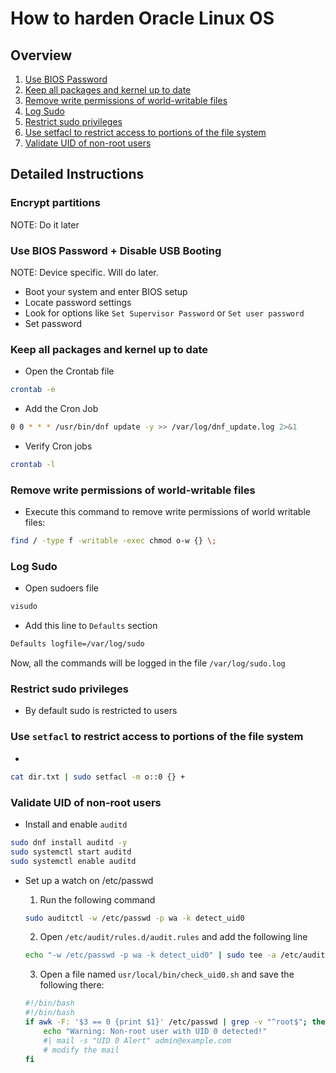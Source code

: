 # How to harden Oracle Linux OS

## Overview
1. [Use BIOS Password](#bios-passwd)
2. [Keep all packages and kernel up to date](#update)
3. [Remove write permissions of world-writable files](#world)
4. [Log Sudo](#sudo)
5. [Restrict sudo privileges](#restrict)
6. [Use setfacl to restrict access to portions of the file system](#setfacl)
7. [Validate UID of non-root users](#validate)


## Detailed Instructions

### Encrypt partitions
NOTE: Do it later


<a name="bios-passwd"/>

### Use BIOS Password + Disable USB Booting

NOTE: Device specific. Will do later. 

* Boot your system and enter BIOS setup
* Locate password settings
* Look for options like `Set Supervisor Password` or `Set user password`
* Set password


<a name="update"/>

### Keep all packages and kernel up to date

* Open the Crontab file
```bash
crontab -e
```

* Add the Cron Job
```bash
0 0 * * * /usr/bin/dnf update -y >> /var/log/dnf_update.log 2>&1

```

* Verify Cron jobs
```bash
crontab -l
```


<a name = "world" />

### Remove write permissions of world-writable files

* Execute this command to remove write permissions of world writable files: 
```bash
find / -type f -writable -exec chmod o-w {} \;
```

<a name = "sudo" />

### Log Sudo

* Open sudoers file
```bash
visudo
```
* Add this line to `Defaults` section
```bash
Defaults logfile=/var/log/sudo
```

Now, all the commands will be logged in the file `/var/log/sudo.log`

<a name = "restrict"/>

### Restrict sudo privileges 

* By default sudo is restricted to users

<a name="setfacl"/>

### Use `setfacl` to restrict access to portions of the file system

* <put the file>
```bash
cat dir.txt | sudo setfacl -m o::0 {} +
```

<a name="validate"/>

### Validate UID of non-root users

* Install and enable `auditd`
```bash
sudo dnf install auditd -y
sudo systemctl start auditd
sudo systemctl enable auditd
```

* Set up a watch on /etc/passwd

    1. Run the following command
    
    ```bash
    sudo auditctl -w /etc/passwd -p wa -k detect_uid0
    ```

    2. Open `/etc/audit/rules.d/audit.rules` and add the following line
    ```bash
    echo "-w /etc/passwd -p wa -k detect_uid0" | sudo tee -a /etc/audit/rules.d/audit.rules
    ```

    3. Open a file named `usr/local/bin/check_uid0.sh` and save the following there:
    ```sh
    #!/bin/bash
    #!/bin/bash
    if awk -F: '$3 == 0 {print $1}' /etc/passwd | grep -v "^root$"; then
        echo "Warning: Non-root user with UID 0 detected!" 
        #| mail -s "UID 0 Alert" admin@example.com
        # modify the mail
    fi
    ```
